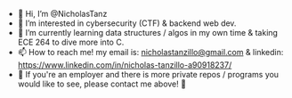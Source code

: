 - 👋 Hi, I’m @NicholasTanz 
- 👀 I’m interested in cybersecurity (CTF) & backend web dev. 
- 🌱 I’m currently learning data structures / algos in my own time & taking ECE 264 to dive more into C.
- 📫 How to reach me! my email is: nicholastanzillo@gmail.com & linkedin: https://www.linkedin.com/in/nicholas-tanzillo-a90918237/
- 🌃 If you're an employer and there is more private repos / programs you would like to see, please contact me above! 🌃
<!---
NicholasTanz/NicholasTanz is a ✨ special ✨ repository because its `README.md` (this file) appears on your GitHub profile.
You can click the Preview link to take a look at your changes.🌅 If you are an employer and would like to see some more private projects / repo's please contact me above! 😸
--->
